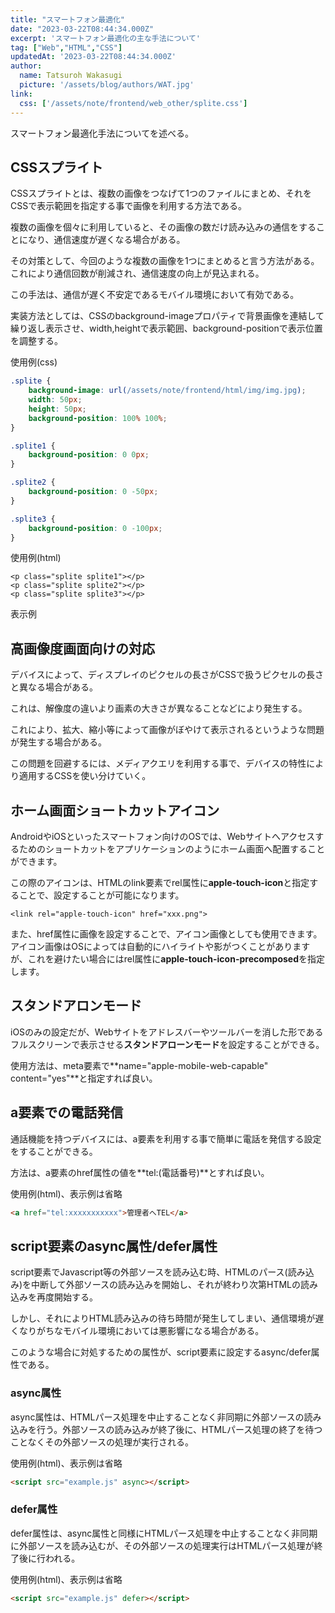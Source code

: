 ```yaml
---
title: "スマートフォン最適化"
date: "2023-03-22T08:44:34.000Z"
excerpt: 'スマートフォン最適化の主な手法について'
tag: ["Web","HTML","CSS"]
updatedAt: '2023-03-22T08:44:34.000Z'
author:
  name: Tatsuroh Wakasugi
  picture: '/assets/blog/authors/WAT.jpg'
link:
  css: ['/assets/note/frontend/web_other/splite.css']
---
```


スマートフォン最適化手法についてを述べる。


## CSSスプライト

CSSスプライトとは、複数の画像をつなげて1つのファイルにまとめ、それをCSSで表示範囲を指定する事で画像を利用する方法である。

複数の画像を個々に利用していると、その画像の数だけ読み込みの通信をすることになり、通信速度が遅くなる場合がある。

その対策として、今回のような複数の画像を1つにまとめると言う方法がある。これにより通信回数が削減され、通信速度の向上が見込まれる。

この手法は、通信が遅く不安定であるモバイル環境において有効である。

実装方法としては、CSSのbackground-imageプロパティで背景画像を連結して繰り返し表示させ、width,heightで表示範囲、background-positionで表示位置を調整する。


使用例(css)

```css
.splite {
    background-image: url(/assets/note/frontend/html/img/img.jpg);
    width: 50px;
    height: 50px;
    background-position: 100% 100%;
}

.splite1 {
    background-position: 0 0px;
}

.splite2 {
    background-position: 0 -50px;
}

.splite3 {
    background-position: 0 -100px;
}
```

使用例(html)

```
<p class="splite splite1"></p>
<p class="splite splite2"></p>
<p class="splite splite3"></p>
```

表示例

<p class="splite splite1"></p>
<p class="splite splite2"></p>
<p class="splite splite3"></p>


## 高画像度画面向けの対応


デバイスによって、ディスプレイのピクセルの長さがCSSで扱うピクセルの長さと異なる場合がある。

これは、解像度の違いより画素の大きさが異なることなどにより発生する。

これにより、拡大、縮小等によって画像がぼやけて表示されるというような問題が発生する場合がある。

この問題を回避するには、メディアクエリを利用する事で、デバイスの特性により適用するCSSを使い分けていく。


## ホーム画面ショートカットアイコン

AndroidやiOSといったスマートフォン向けのOSでは、Webサイトへアクセスするためのショートカットをアプリケーションのようにホーム画面へ配置することができます。

この際のアイコンは、HTMLのlink要素でrel属性に**apple-touch-icon**と指定することで、設定することが可能になります。


```
<link rel="apple-touch-icon" href="xxx.png">
```

また、href属性に画像を設定することで、アイコン画像としても使用できます。
アイコン画像はOSによっては自動的にハイライトや影がつくことがありますが、これを避けたい場合にはrel属性に**apple-touch-icon-precomposed**を指定します。


## スタンドアロンモード

iOSのみの設定だが、Webサイトをアドレスバーやツールバーを消した形であるフルスクリーンで表示させる**スタンドアローンモード**を設定することができる。

使用方法は、meta要素で**name="apple-mobile-web-capable" content="yes"**と指定すれば良い。

## a要素での電話発信

通話機能を持つデバイスには、a要素を利用する事で簡単に電話を発信する設定をすることができる。

方法は、a要素のhref属性の値を**tel:(電話番号)**とすれば良い。

使用例(html)、表示例は省略

```html
<a href="tel:xxxxxxxxxxx">管理者へTEL</a>
```


## script要素のasync属性/defer属性

script要素でJavascript等の外部ソースを読み込む時、HTMLのパース(読み込み)を中断して外部ソースの読み込みを開始し、それが終わり次第HTMLの読み込みを再度開始する。

しかし、それによりHTML読み込みの待ち時間が発生してしまい、通信環境が遅くなりがちなモバイル環境においては悪影響になる場合がある。

このような場合に対処するための属性が、script要素に設定するasync/defer属性である。

### async属性

async属性は、HTMLパース処理を中止することなく非同期に外部ソースの読み込みを行う。外部ソースの読み込みが終了後に、HTMLパース処理の終了を待つことなくその外部ソースの処理が実行される。

使用例(html)、表示例は省略

```html
<script src="example.js" async></script>
```


### defer属性

defer属性は、async属性と同様にHTMLパース処理を中止することなく非同期に外部ソースを読み込むが、その外部ソースの処理実行はHTMLパース処理が終了後に行われる。

使用例(html)、表示例は省略

```html
<script src="example.js" defer></script>
```

